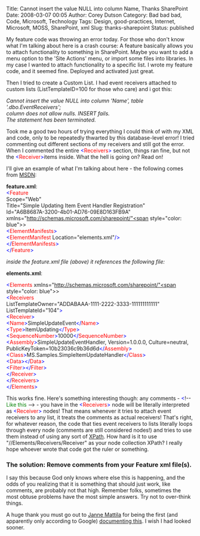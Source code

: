 Title: Cannot insert the value NULL into column Name, Thanks SharePoint
Date: 2008-03-07 00:05
Author: Corey Dutson
Category: Bad bad bad, Code, Microsoft, Technology
Tags: Design, good-practices, Internet, Microsoft, MOSS, SharePoint, xml
Slug: thanks-sharepoint
Status: published

My feature code was throwing an error today. For those who don't know
what I'm talking about here is a crash course: A feature basically
allows you to attach functionality to something in SharePoint. Maybe you
want to add a menu option to the 'Site Actions' menu, or import some
files into libraries. In my case I wanted to attach functionality to a
specific list. I wrote my feature code, and it seemed fine. Deployed and
activated just great.

Then I tried to create a Custom List. I had event receivers attached to
custom lists (ListTemplateID=100 for those who care) and i got this:

*Cannot insert the value NULL into column 'Name', table
'.dbo.EventReceivers';  
column does not allow nulls. INSERT fails.  
The statement has been terminated.*

Took me a good two hours of trying everything I could think of with my
XML and code, only to be repeatedly thwarted by this database-level
error! I tried commenting out different sections of my receivers and
still got the error. When I commented the entire <span
style="color: blue">&lt;</span><span
style="color: red">Receivers</span><span style="color: blue">&gt;</span>
section, things ran fine, but not the <span
style="color: blue">&lt;</span><span
style="color: red">Receiver</span><span
style="color: blue">&gt;</span>items inside. What the hell is going on?
Read on!



I'll give an example of what I'm talking about here - the following
comes from
[MSDN](http://msdn2.microsoft.com/en-us/library/ms460929.aspx "MSDN: Event Registrations"):

**feature.xml**:  
<span style="color: blue">&lt;</span><span
style="color: red">Feature</span>  
Scope="Web"  
Title="Simple Updating Item Event Handler Registration"  
Id="A6B8687A-3200-4b01-AD76-09E8D163FB9A"  
xmlns="http://schemas.microsoft.com/sharepoint/"<span
style="color: blue">&gt;</span>  
<span style="color: blue">&lt;</span><span
style="color: red">ElementManifests</span><span
style="color: blue">&gt;</span>  
<span style="color: blue">&lt;</span><span
style="color: red">ElementManifest</span> Location="elements.xml"<span
style="color: blue">/&gt;</span>  
<span style="color: blue">&lt;/</span><span
style="color: red">ElementManifests</span><span
style="color: blue">&gt;</span>  
<span style="color: blue">&lt;/</span><span
style="color: red">Feature</span><span style="color: blue">&gt;</span>

*inside the feature.xml file (above) it references the following file:*

**elements.xml**:

<span style="color: blue">&lt;</span><span
style="color: red">Elements</span>
xmlns="http://schemas.microsoft.com/sharepoint/"<span
style="color: blue">&gt;</span>  
<span style="color: blue">&lt;</span><span
style="color: red">Receivers</span>  
ListTemplateOwner="ADDABAAA-1111-2222-3333-111111111111"  
ListTemplateId="104"<span style="color: blue">&gt;</span>  
<span style="color: blue">&lt;</span><span
style="color: red">Receiver</span><span style="color: blue">&gt;</span>  
<span style="color: blue">&lt;</span><span
style="color: red">Name</span><span
style="color: blue">&gt;</span>SimpleUpdateEvent<span
style="color: blue">&lt;/</span><span
style="color: red">Name</span><span style="color: blue">&gt;</span>  
<span style="color: blue">&lt;</span><span
style="color: red">Type</span><span
style="color: blue">&gt;</span>ItemUpdating<span
style="color: blue">&lt;/</span><span
style="color: red">Type</span><span style="color: blue">&gt;</span>  
<span style="color: blue">&lt;</span><span
style="color: red">SequenceNumber</span><span
style="color: blue">&gt;</span>10000<span
style="color: blue">&lt;/</span><span
style="color: red">SequenceNumber</span><span
style="color: blue">&gt;</span>  
<span style="color: blue">&lt;</span><span
style="color: red">Assembly</span><span
style="color: blue">&gt;</span>SimpleUpdateEventHandler,
Version=1.0.0.0, Culture=neutral, PublicKeyToken=10b23036c9b36d6d<span
style="color: blue">&lt;/</span><span
style="color: red">Assembly</span><span style="color: blue">&gt;</span>  
<span style="color: blue">&lt;</span><span
style="color: red">Class</span><span
style="color: blue">&gt;</span>MS.Samples.SimpleItemUpdateHandler<span
style="color: blue">&lt;/</span><span
style="color: red">Class</span><span style="color: blue">&gt;</span>  
<span style="color: blue">&lt;</span><span
style="color: red">Data</span><span
style="color: blue">&gt;&lt;/</span><span
style="color: red">Data</span><span style="color: blue">&gt;</span>  
<span style="color: blue">&lt;</span><span
style="color: red">Filter</span><span
style="color: blue">&gt;&lt;/</span><span
style="color: red">Filter</span><span style="color: blue">&gt;</span>  
<span style="color: blue">&lt;/</span><span
style="color: red">Receiver</span><span style="color: blue">&gt;</span>  
<span style="color: blue">&lt;/</span><span
style="color: red">Receivers</span><span
style="color: blue">&gt;</span>  
<span style="color: blue">&lt;/</span><span
style="color: red">Elements</span><span style="color: blue">&gt;</span>

This works fine. Here's something interesting though: any comments -
<font color="#0000ff">&lt;</font>!-- <font color="#008000">Like
this</font> --<font color="#0000ff">&gt; </font>- you have in the <span
style="color: blue">&lt;</span><span
style="color: red">Receivers</span><span style="color: blue">&gt;</span>
node will be literally interpreted as <span
style="color: blue">&lt;</span><span
style="color: red">Receiver</span><span style="color: blue">&gt;</span>
nodes! That means whenever it tries to attach event receivers to any
list, it treats the comments as actual receivers! That's right, for
whatever reason, the code that ties event receivers to lists literally
loops through every node (comments are still considered nodes!) and
tries to use them instead of using any sort of
[XPath](http://en.wikipedia.org/wiki/XPath "Wikipedia: XPath"). How hard
is it to use "//Elements/Receivers/Receiver" as your node collection
XPath? I really hope whoever wrote that code got the ruler or something.

### The solution: Remove comments from your Feature xml file(s).

I say this because God only knows where else this is happening, and the
odds of you realizing that it is something that should just work, like
comments, are probably not that high. Remember folks, sometimes the most
obtuse problems have the most simple answers. Try not to over-think
things.

A huge thank you must go out to [Janne
Mattila](http://blogs.msdn.com/jannemattila/ "Janne Mattila") for being
the first (and apparently only according to Google) [documenting
this](http://blogs.msdn.com/jannemattila/archive/2007/02/08/moss-and-eventhandler-deployment-with-features-cannot-insert-the-value-null-into-column.aspx "Janne Mattila: MOSS and EventHandler deployment with features + Cannot insert the value NULL into column...").
I wish I had looked sooner.
